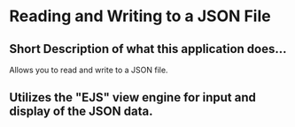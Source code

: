 # Reading and Writing to a JSON File

## Short Description of what this application does...

Allows you to read and write to a JSON file.

## Utilizes the "EJS" view engine for input and display of the JSON data.
